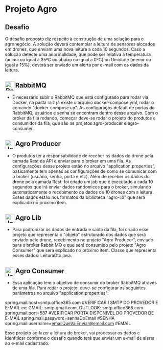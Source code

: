 # Projeto Agro

## Desafio
O desafio proposto diz respeito à construção de uma solução para o agronegócio.
A solução deverá contemplar a leitura de sensores alocados em drones, que enviam uma nova leitura a cada 10 segundos.
Caso a solução detecte uma anormalidade, que pode ser relativa à temperatura (acima ou igual à 35ºC ou abaixo ou igual a 0ºC) ou Umidade (menor ou igual a 15%), deverá ser enviado um alerta por e-mail com os dados da leitura.

## RabbitMQ <img align="left" alt="RabbitMQ" width="30px" src="https://jpadilla.github.io/rabbitmqapp/assets/img/icon.png"/>
- É necessário subir o RabbitMQ que está configurado para rodar via Docker, na pasta raíz já existe o arquivo docker-compose.yml, rodar o comando "docker-compose up". As configuraçõs default de portas do RabbitMQ, usuárioe e senha se encontram dentro desse arquivo.
Com o broker da fila rodando, começar deve-se rodar o projeto do produtos e consumidor da fila, que são os projetos agro-producer e agro-consumer.


## Agro Producer <img align="left" alt="Java" width="30px" src="https://devkico.itexto.com.br/wp-content/uploads/2014/08/spring-boot-project-logo.png" />
- O produtos ter a responsabilidade de receber os dados do drone pela camada Rest da API e enviar para o broker em uma fila. As configurações desse projeto estão no arquivo "application.properties", basicamente tem apenas as configurações de como se comunicar com o broker (usuário, senha, porta e etc).
Além de receber os dados do drone pela camada Rest, foi criado um job que é executado a cada 10 segundos que irá enviar dados randomicos para o broker, simulando automaticamente o recebimento de dados de 10 drones com a leitura. Esses dados estão nos formatos da biblioteca "agro-lib" que será explicado no próximo item.

## Agro Lib <img align="left" alt="Java" width="30px" src="https://iconarchive.com/download/i98325/dakirby309/simply-styled/Java.ico" />
- Para padronizar os dados de entrada e saída da fila, foi criado esse projeto que representa o "objeto" estruturado dos dados que será enviado pelo drone, recebimento no projeto "Agro Producer", enviado para o broker Rabbit MQ e que será consumido pelo projeto "Agro Consumer" que será explicado no próximo item.
Classe que representa esses dados: LeituraDto.java.

## Agro Consumer <img align="left" alt="Java" width="30px" src="https://devkico.itexto.com.br/wp-content/uploads/2014/08/spring-boot-project-logo.png" />
- Essa aplicação tem o objetivo de consumir do broker RabbitMQ através de uma fila. Para rodar o projeto, deve-se configurar os seguintes parâmetros no arquivo "application.properties":

spring.mail.host=smtp.office365.com #VERIFICAR I SMTP DO PROVEDOR E E-MAIL ex: GMAIL: smtp.gmail.com, OUTLOOK: smtp.office365.com
spring.mail.port=587 #VERIFICAR PORTA DISPONIVEL DO PROVEDOR DE E-MAIL
spring.mail.password=senhaDoEmail #SENHA
spring.mail.username=emailQueVaiEnviar@email.com #EMAIL

Esse proijeto ao fazer a leitura do broker, vai processar os dados e idenfiticar conforme o desafio quando terá que enviar um e-mail de alerta ao e-mail cadastrado.
